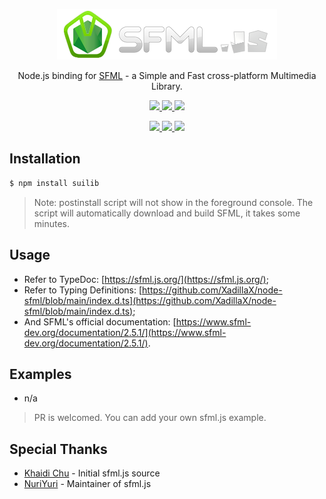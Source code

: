 <p align="center">
  <img src="https://github.com/XadillaX/node-sfml/blob/main/assets/sfml.js.png?raw=true" />
</p>

<p align="center">
Node.js binding for <a href="https://www.sfml-dev.org/">SFML</a> - a Simple and Fast cross-platform Multimedia Library.
</p>

<p align="center">
<a href="https://www.npmjs.org/package/suilib">
  <img src="http://img.shields.io/npm/v/suilib.svg?style=for-the-badge&colorA=FF7800&colorB=CC5600&label=NPM" />
</a>
<a href="https://www.npmjs.org/package/suilib">
  <img src="http://img.shields.io/npm/dm/suilib.svg?style=for-the-badge&colorA=5DDB61&colorB=4BC74F&label=DOWNLOADS" />
</a>
<!-- [![License](https://img.shields.io/npm/l/sfml.js.svg?style=flat)](https://www.npmjs.org/package/sfml.js) -->
<a href="https://github.com/XadillaX/node-sfml">
  <img src="https://img.shields.io/github/stars/dot-six/suilib.svg?style=for-the-badge&colorA=FBBD30&colorB=F2AA08&label=STAR" />
</a>
</p>

<p align="center">
  <a href="https://github.com/dot-six/suilib/actions/workflows/node.js-windows.yml">
    <img src="https://github.com/dot-six/suilib/actions/workflows/node.js-windows.yml/badge.svg">
  </a>
  <a href="https://github.com/dot-six/suilib/actions/workflows/node.js.yml">
    <img src="https://github.com/dot-six/suilib/actions/workflows/node.js.yml/badge.svg">
  </a>
  <a href="https://github.com/dot-six/suilib/actions/workflows/node.js-macos.yml">
    <img src="https://github.com/dot-six/suilib/actions/workflows/node.js-macos.yml/badge.svg">
  </a>
</p>

## Installation

```bash
$ npm install suilib
```

> Note: postinstall script will not show in the foreground console. The script will automatically download and build SFML, it takes some minutes.

## Usage

- Refer to TypeDoc: [https://sfml.js.org/](https://sfml.js.org/);
- Refer to Typing Definitions: [https://github.com/XadillaX/node-sfml/blob/main/index.d.ts](https://github.com/XadillaX/node-sfml/blob/main/index.d.ts);
- And SFML's official documentation: [https://www.sfml-dev.org/documentation/2.5.1/](https://www.sfml-dev.org/documentation/2.5.1/).

## Examples

+ n/a

> PR is welcomed. You can add your own sfml.js example.

## Special Thanks
 - <a href="https://xcoder.in">Khaidi Chu</a> - Initial sfml.js source
 - <a href="https://pokemonworkshop/forum">NuriYuri</a> - Maintainer of sfml.js